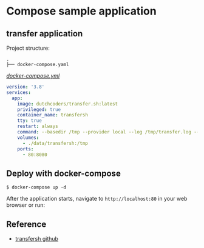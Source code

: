 # Compose sample application

## transfer application

Project structure:

```text
.
├── docker-compose.yaml
```

[_docker-compose.yml_](docker-compose.yml)

```yaml
version: '3.8'
services:
  app:
    image: dutchcoders/transfer.sh:latest
    privileged: true
    container_name: transfersh
    tty: true
    restart: always
    command: --basedir /tmp --provider local --log /tmp/transfer.log --listener :8080 --random-token-length 7 --purge-days 7 --purge-interval 1 --max-upload-size 10485760
    volumes:
      - ./data/transfersh:/tmp
    ports:
      - 80:8080
```

## Deploy with docker-compose

```compose
$ docker-compose up -d
```

After the application starts, navigate to `http://localhost:80` in your web browser or run:

## Reference

- [transfersh github](hhttps://github.com/dutchcoders/transfer.sh)

